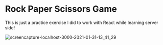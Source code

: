 # Rock Paper Scissors Game
This is just a practice exercise I did to work with React while learning server side!

![screencapture-localhost-3000-2021-01-31-13_41_29](https://user-images.githubusercontent.com/66916708/106395855-23cb4600-63ca-11eb-895a-cf2dd0fd22ce.png)
